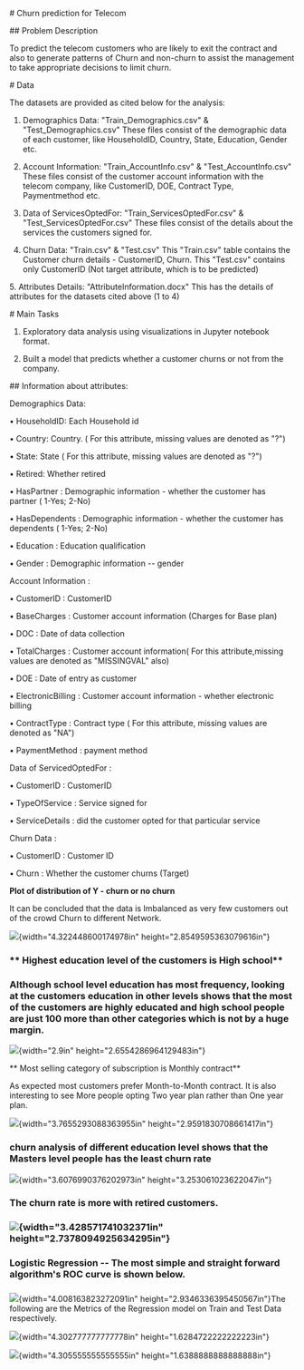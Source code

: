 \# Churn prediction for Telecom

\#\# Problem Description

To predict the telecom customers who are likely to exit the contract and
also to generate patterns of Churn and non-churn to assist the
management to take appropriate decisions to limit churn.

\# Data

The datasets are provided as cited below for the analysis:

1.  Demographics Data: "Train\_Demographics.csv" &
    "Test\_Demographics.csv" These files consist of the demographic data
    of each customer, like HouseholdID, Country, State, Education,
    Gender etc.

2.  Account Information: "Train\_AccountInfo.csv" &
    "Test\_AccountInfo.csv" These files consist of the customer account
    information with the telecom company, like CustomerID, DOE, Contract
    Type, Paymentmethod etc.

3.  Data of ServicesOptedFor: "Train\_ServicesOptedFor.csv" &
    "Test\_ServicesOptedFor.csv" These files consist of the details
    about the services the customers signed for.

4.  Churn Data: "Train.csv" & "Test.csv" This "Train.csv" table contains
    the Customer churn details - CustomerID, Churn. This "Test.csv"
    contains only CustomerID (Not target attribute, which is to be
    predicted)

5\. Attributes Details: "AttributeInformation.docx" This has the details
of attributes for the datasets cited above (1 to 4)

\# Main Tasks

1.  Exploratory data analysis using visualizations in Jupyter notebook
    format.

2.  Built a model that predicts whether a customer churns or not from
    the company.

\#\# Information about attributes:

Demographics Data:

• HouseholdID: Each Household id

• Country: Country. ( For this attribute, missing values are denoted as
"?")

• State: State ( For this attribute, missing values are denoted as "?")

• Retired: Whether retired

• HasPartner : Demographic information - whether the customer has
partner ( 1-Yes; 2-No)

• HasDependents : Demographic information - whether the customer has
dependents ( 1-Yes; 2-No)

• Education : Education qualification

• Gender : Demographic information -- gender

Account Information :

• CustomerID : CustomerID

• BaseCharges : Customer account information (Charges for Base plan)

• DOC : Date of data collection

• TotalCharges : Customer account information( For this
attribute,missing values are denoted as "MISSINGVAL" also)

• DOE : Date of entry as customer

• ElectronicBilling : Customer account information - whether electronic
billing

• ContractType : Contract type ( For this attribute, missing values are
denoted as "NA")

• PaymentMethod : payment method

Data of ServicedOptedFor :

• CustomerID : CustomerID

• TypeOfService : Service signed for

• ServiceDetails : did the customer opted for that particular service

Churn Data :

• CustomerID : Customer ID

• Churn : Whether the customer churns (Target)

**Plot of distribution of Y - churn or no churn**

It can be concluded that the data is Imbalanced as very few customers
out of the crowd Churn to different Network.

![](media/image1.png){width="4.322448600174978in"
height="2.8549595363079616in"}

### ** Highest education level of the customers is High school**

### **Although school level education has most frequency, looking at the customers education in other levels shows that the most of the customers are highly educated and high school people are just 100 more than other categories which is not by a huge margin.**

![](media/image2.png){width="2.9in" height="2.6554286964129483in"}

** Most selling category of subscription is Monthly contract**

As expected most customers prefer Month-to-Month contract. It is also
interesting to see More people opting Two year plan rather than One year
plan.

![](media/image3.png){width="3.7655293088363955in"
height="2.9591830708661417in"}

### churn analysis of different education level shows that the Masters level people has the least churn rate 

![](media/image4.png){width="3.6076990376202973in"
height="3.253061023622047in"}

### 

### 

### 

### The churn rate is more with retired customers.

### ![](media/image5.png){width="3.428571741032371in" height="2.7378094925634295in"}

### 

### Logistic Regression -- The most simple and straight forward algorithm's ROC curve is shown below.

### 

![](media/image6.png){width="4.008163823272091in"
height="2.9346336395450567in"}The following are the Metrics of the
Regression model on Train and Test Data respectively.

![](media/image7.png){width="4.302777777777778in"
height="1.6284722222222223in"}

![](media/image8.png){width="4.305555555555555in"
height="1.6388888888888888in"}
